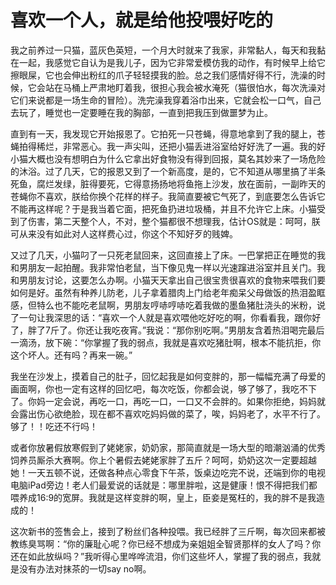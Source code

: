 # 喜欢一个人，就是给他投喂好吃的

我之前养过一只猫，蓝灰色英短，一个月大时就来了我家，非常黏人，每天和我黏在一起，我感觉它自认为是我儿子，因为它非常爱模仿我的动作，有时候早上给它擦眼屎，它也会伸出粉红的爪子轻轻摸我的脸。总之我们感情好得不行，洗澡的时候，它会站在马桶上严肃地盯着我，很担心我会被水淹死（猫很怕水，每次洗澡对它们来说都是一场生命的冒险）。洗完澡我穿着浴巾出来，它就会松一口气，自己去玩了，睡觉也一定要睡在我的胸部，一直到把我压到做噩梦为止。 

直到有一天，我发现它开始报恩了。它拍死一只苍蝇，得意地拿到了我的腿上，苍蝇拍得稀烂，非常恶心。我一声尖叫，还把小猫丢进浴室给好好洗了一遍。我的好小猫大概也没有想明白为什么它拿出好食物没有得到回报，莫名其妙来了一场危险的沐浴。过了几天，它的报恩又到了一个新高度，是的，它不知道从哪里搞了半条死鱼，腐烂发绿，脏得要死，它得意扬扬地将鱼拖上沙发，放在面前，一副昨天的苍蝇你不喜欢，朕给你换个花样的样子。我简直要被它气死了，到底要怎么告诉它不能再这样呢？于是我当着它面，把死鱼扔进垃圾桶，并且不允许它上床。小猫受到了伤害，第二天整个人，不对，整个猫都很不想理我，估计OS就是：呵呵，朕可从来没有如此对人这样费心过，你这个不知好歹的贱婢。 

又过了几天，小猫叼了一只死老鼠回来，这回直接上了床。一巴掌把正在睡觉的我和男朋友一起拍醒。我非常怕老鼠，当下像见鬼一样以光速蹿进浴室并且关门。我和男朋友讨论，这要怎么办啊。小猫天天拿出自己很宝贵很喜欢的食物来喂我们要如何是好。虽然有种养儿防老，儿子拿着腊肉上门给老年痴呆父母做饭的热泪盈眶感，但特么也不能吃老鼠啊，男朋友哼哧哼哧吃着我做的墨鱼猪肚浇头的米粉，说了一句让我深思的话：“喜欢一个人就是喜欢喂他吃好吃的啊，你看看我，跟你好了，胖了7斤了。你还让我吃夜宵。”我说：“那你别吃啊。”男朋友含着热泪喝完最后一滴汤，放下碗：“你掌握了我的弱点，我就是喜欢吃猪肚啊，根本不能抗拒，你这个坏人。还有吗？再来一碗。” 

我坐在沙发上，摸着自己的肚子，回忆起我是如何变胖的，那一幅幅充满了母爱的画面啊，你也一定有这样的回忆吧，每次吃饭，你都会说，够了够了，我吃不下了。你妈一定会说，再吃一口，再吃一口，一口又不会胖的。如果你拒绝，妈妈就会露出伤心欲绝脸，现在都不喜欢吃妈妈做的菜了，唉，妈妈老了，水平不行了。够了！！吃还不行吗！ 

或者你放暑假放寒假到了姥姥家，奶奶家，那简直就是一场大型的暗潮汹涌的优秀饲养员厮杀大赛啊。你上个暑假去姥姥家胖了五斤？呵呵，奶奶这次一定要超越她！一天五顿不说，还做各种点心零食下午茶，饭桌边吃完不说，还端到你的电视电脑iPad旁边！老人们最爱说的话就是：哪里胖啦，这是健康！恨不得把我们都喂养成16∶9的宽屏。我就是这样变胖的啊，皇上，臣妾是冤枉的，我的胖不是我造成的！ 

这次新书的签售会上，接到了粉丝们各种投喂。我已经胖了三斤啊，每次回来都被教练臭骂啊：“你的廉耻心呢？你已经不想成为亲姐姐全智贤那样的女人了吗？你还在如此放纵吗？”我听得心里哗哗流泪，你们这些坏人，掌握了我的弱点，我就是没有办法对抹茶的一切say no啊。